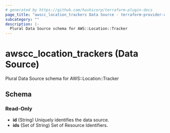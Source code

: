 ```yaml
---
# generated by https://github.com/hashicorp/terraform-plugin-docs
page_title: "awscc_location_trackers Data Source - terraform-provider-awscc"
subcategory: ""
description: |-
  Plural Data Source schema for AWS::Location::Tracker
---
```


# awscc_location_trackers (Data Source)

Plural Data Source schema for AWS::Location::Tracker



<!-- schema generated by tfplugindocs -->
## Schema

### Read-Only

- **id** (String) Uniquely identifies the data source.
- **ids** (Set of String) Set of Resource Identifiers.


